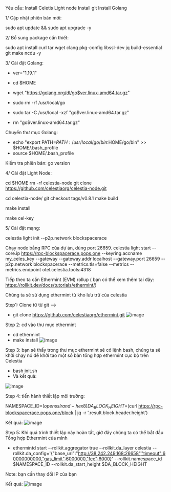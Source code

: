 Yêu cầu:
Install Celetis Light node
Install git
Install Golang 


1/ Cập nhật phiên bản mới:

sudo apt update && sudo apt upgrade -y

2/ Bổ sung package cần thiết:

sudo apt install curl tar wget clang pkg-config libssl-dev jq build-essential git make ncdu -y

3/ Cài đặt Golang:

- ver="1.19.1" 
- cd $HOME 
- wget "https://golang.org/dl/go$ver.linux-amd64.tar.gz" 


- sudo rm -rf /usr/local/go 
- sudo tar -C /usr/local -xzf "go$ver.linux-amd64.tar.gz" 
- rm "go$ver.linux-amd64.tar.gz"

Chuyển thư mục Golang:

- echo "export PATH=$PATH:/usr/local/go/bin:$HOME/go/bin" >> $HOME/.bash_profile
- source $HOME/.bash_profile

Kiểm tra phiên bản:
go version

4/ Cài đặt Light Node:

cd $HOME 
rm -rf celestia-node 
git clone https://github.com/celestiaorg/celestia-node.git

cd celestia-node/ 
git checkout tags/v0.8.1
make build 

make install 

make cel-key

5/ Cài đặt mạng:

celestia light init --p2p.network blockspacerace

Chạy node bằng RPC của dự án, dùng port 26659.
celestia light start --core.ip https://rpc-blockspacerace.pops.one --keyring.accname my_celes_key --gateway --gateway.addr localhost --gateway.port 26659 --p2p.network blockspacerace --metrics.tls=false --metrics --metrics.endpoint otel.celestia.tools:4318


Tiếp theo ta cần Ethermint (EVM) rollup ( bạn có thể xem thêm tai đây: https://rollkit.dev/docs/tutorials/ethermint/)

Chúng ta sẽ sử dụng ethermint từ kho lưu trữ của celestia

Step1: Clone từ từ git --> 

- git clone https://github.com/celestiaorg/ethermint.git
![image](https://user-images.githubusercontent.com/128345566/231376574-d37d05fa-4ad5-49d8-a231-745c414e7621.png)

Step 2: cd vào thư mục ethermint
- cd ethermint
- make install 
![image](https://user-images.githubusercontent.com/128345566/231376767-305707ce-29c8-4e93-8040-524ec6a9ceef.png)


Step 3: bạn sẽ thấy trong thư mục ethermint sẽ có lệnh bash, chúng ta sẽ khởi chạy nó để khởi tạo một sổ bản tổng hợp ethermint cục bộ trên Celestia

- bash init.sh
- Và kết quả:

![image](https://user-images.githubusercontent.com/128345566/231377077-af818728-03f6-4f60-a503-f98d08fa0cb8.png)

Step 4: tiến hành thiết lập môi trường:

NAMESPACE_ID=$(openssl rand -hex 8)
DA_BLOCK_HEIGHT=$(curl https://rpc-blockspacerace.pops.one/block | jq -r '.result.block.header.height')

Kết quả:
![image](https://user-images.githubusercontent.com/128345566/231377230-2738bafd-0702-4444-8bf6-014396e3a744.png)

Step 5: Khi quá trình thiết lập này hoàn tất, giờ đây chúng ta có thể bắt đầu Tổng hợp Ethermint của mình
- ethermintd start --rollkit.aggregator true --rollkit.da_layer celestia --rollkit.da_config='{"base_url":"http://38.242.249.168:26658","timeout":60000000000,"gas_limit":6000000,"fee":6000}' --rollkit.namespace_id $NAMESPACE_ID --rollkit.da_start_height $DA_BLOCK_HEIGHT

Note: bạn cần thay đổi IP của bạn 

Kết quả:
![image](https://user-images.githubusercontent.com/128345566/231377520-16d850f9-767e-4f53-9a67-fe952c032b85.png)



